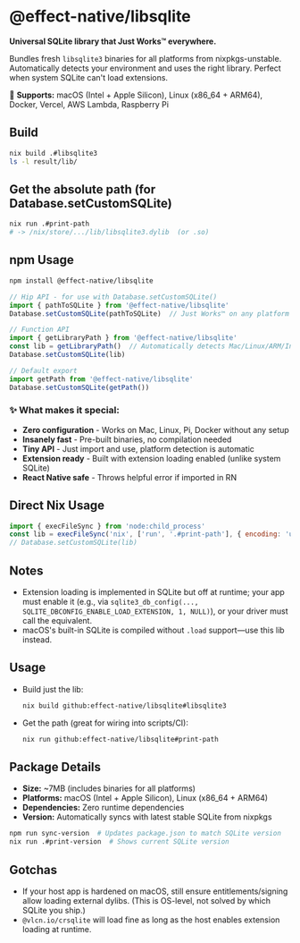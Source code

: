 # @effect-native/libsqlite

**Universal SQLite library that Just Works™ everywhere.** 

Bundles fresh `libsqlite3` binaries for all platforms from nixpkgs-unstable. Automatically detects your environment and uses the right library. Perfect when system SQLite can't load extensions.

🚀 **Supports:** macOS (Intel + Apple Silicon), Linux (x86_64 + ARM64), Docker, Vercel, AWS Lambda, Raspberry Pi

## Build

```sh
nix build .#libsqlite3
ls -l result/lib/
```

## Get the absolute path (for Database.setCustomSQLite)

```sh
nix run .#print-path
# -> /nix/store/.../lib/libsqlite3.dylib  (or .so)
```

## npm Usage

```bash
npm install @effect-native/libsqlite
```

```js
// Hip API - for use with Database.setCustomSQLite()
import { pathToSQLite } from '@effect-native/libsqlite'
Database.setCustomSQLite(pathToSQLite)  // Just Works™ on any platform

// Function API
import { getLibraryPath } from '@effect-native/libsqlite'
const lib = getLibraryPath()  // Automatically detects Mac/Linux/ARM/Intel
Database.setCustomSQLite(lib)

// Default export
import getPath from '@effect-native/libsqlite'
Database.setCustomSQLite(getPath())
```

### ✨ What makes it special:
- **Zero configuration** - Works on Mac, Linux, Pi, Docker without any setup
- **Insanely fast** - Pre-built binaries, no compilation needed  
- **Tiny API** - Just import and use, platform detection is automatic
- **Extension ready** - Built with extension loading enabled (unlike system SQLite)
- **React Native safe** - Throws helpful error if imported in RN

## Direct Nix Usage

```js
import { execFileSync } from 'node:child_process'
const lib = execFileSync('nix', ['run', '.#print-path'], { encoding: 'utf8' }).trim()
// Database.setCustomSQLite(lib)
```

## Notes
- Extension loading is implemented in SQLite but off at runtime; your app must enable it (e.g., via `sqlite3_db_config(..., SQLITE_DBCONFIG_ENABLE_LOAD_EXTENSION, 1, NULL)`), or your driver must call the equivalent.
- macOS's built-in SQLite is compiled without `.load` support—use this lib instead.

## Usage

- Build just the lib:
  ```sh
  nix build github:effect-native/libsqlite#libsqlite3
  ```

- Get the path (great for wiring into scripts/CI):
  ```sh
  nix run github:effect-native/libsqlite#print-path
  ```

## Package Details

- **Size:** ~7MB (includes binaries for all platforms)
- **Platforms:** macOS (Intel + Apple Silicon), Linux (x86_64 + ARM64)  
- **Dependencies:** Zero runtime dependencies
- **Version:** Automatically syncs with latest stable SQLite from nixpkgs

```bash
npm run sync-version  # Updates package.json to match SQLite version
nix run .#print-version  # Shows current SQLite version
```

## Gotchas
- If your host app is hardened on macOS, still ensure entitlements/signing allow loading external dylibs. (This is OS-level, not solved by which SQLite you ship.)
- `@vlcn.io/crsqlite` will load fine as long as the host enables extension loading at runtime.